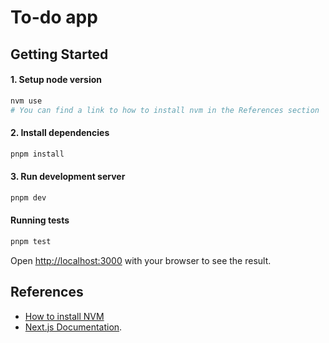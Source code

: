 # To-do app

## Getting Started

#### 1. Setup node version

```bash
nvm use
# You can find a link to how to install nvm in the References section
```

#### 2. Install dependencies

```bash
pnpm install
```

#### 3. Run development server

```bash
pnpm dev
```

#### Running tests

```bash
pnpm test
```

Open [http://localhost:3000](http://localhost:3000) with your browser to see the result.

## References

- [How to install NVM](https://www.freecodecamp.org/news/node-version-manager-nvm-install-guide)
- [Next.js Documentation](https://nextjs.org/docs).
